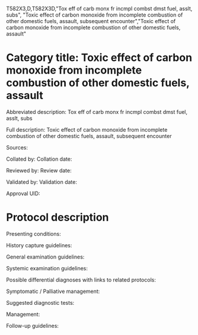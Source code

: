 T582X3,D,T582X3D,"Tox eff of carb monx fr incmpl combst dmst fuel, asslt, subs", "Toxic effect of carbon monoxide from incomplete combustion of other domestic fuels, assault, subsequent encounter","Toxic effect of carbon monoxide from incomplete combustion of other domestic fuels, assault"
# Category title: Toxic effect of carbon monoxide from incomplete combustion of other domestic fuels, assault

Abbreviated description: Tox eff of carb monx fr incmpl combst dmst fuel, asslt, subs

Full description: Toxic effect of carbon monoxide from incomplete combustion of other domestic fuels, assault, subsequent encounter

Sources:

Collated by:
Collation date:

Reviewed by:
Review date:

Validated by:
Validation date:

Approval UID:

# Protocol description

Presenting conditions:

History capture guidelines:

General examination guidelines:

Systemic examination guidelines:

Possible differential diagnoses with links to related protocols:

Symptomatic / Palliative management:

Suggested diagnostic tests:

Management:

Follow-up guidelines:
